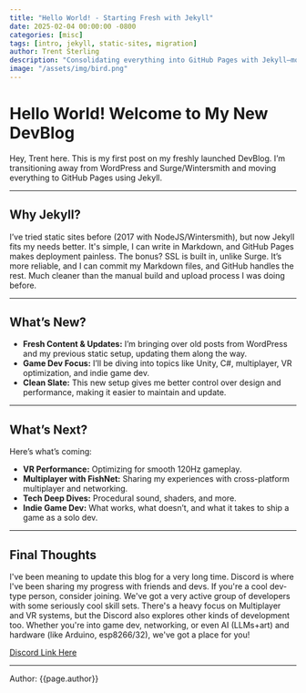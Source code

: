 ```yaml
---
title: "Hello World! - Starting Fresh with Jekyll"
date: 2025-02-04 00:00:00 -0800
categories: [misc]
tags: [intro, jekyll, static-sites, migration]
author: Trent Sterling
description: "Consolidating everything into GitHub Pages with Jekyll—moving away from WordPress, Surge, and Wintersmith."
image: "/assets/img/bird.png"
---
```


# Hello World! Welcome to My New DevBlog

Hey, Trent here. This is my first post on my freshly launched DevBlog. I’m transitioning away from WordPress and Surge/Wintersmith and moving everything to GitHub Pages using Jekyll.

---
## Why Jekyll?

I’ve tried static sites before (2017 with NodeJS/Wintersmith), but now Jekyll fits my needs better. It's simple, I can write in Markdown, and GitHub Pages makes deployment painless. The bonus? SSL is built in, unlike Surge. It’s more reliable, and I can commit my Markdown files, and GitHub handles the rest. Much cleaner than the manual build and upload process I was doing before.

---
## What’s New?

- **Fresh Content & Updates:** I’m bringing over old posts from WordPress and my previous static setup, updating them along the way.
- **Game Dev Focus:** I’ll be diving into topics like Unity, C#, multiplayer, VR optimization, and indie game dev.
- **Clean Slate:** This new setup gives me better control over design and performance, making it easier to maintain and update.

---
## What’s Next?

Here’s what’s coming:

- **VR Performance:** Optimizing for smooth 120Hz gameplay.
- **Multiplayer with FishNet:** Sharing my experiences with cross-platform multiplayer and networking.
- **Tech Deep Dives:** Procedural sound, shaders, and more.
- **Indie Game Dev:** What works, what doesn’t, and what it takes to ship a game as a solo dev.

---
## Final Thoughts

I've been meaning to update this blog for a very long time. Discord is where I've been sharing my progress with friends and devs. If you're a cool dev-type person, consider joining. We've got a very active group of developers with some seriously cool skill sets. There's a heavy focus on Multiplayer and VR systems, but the Discord also explores other kinds of development too. Whether you're into game dev, networking, or even AI (LLMs+art) and hardware (like Arduino, esp8266/32), we've got a place for you!

 [Discord Link Here](https://discord.gg/0hyoWZyM6y7kkFCN)

---

Author: {{page.author}}